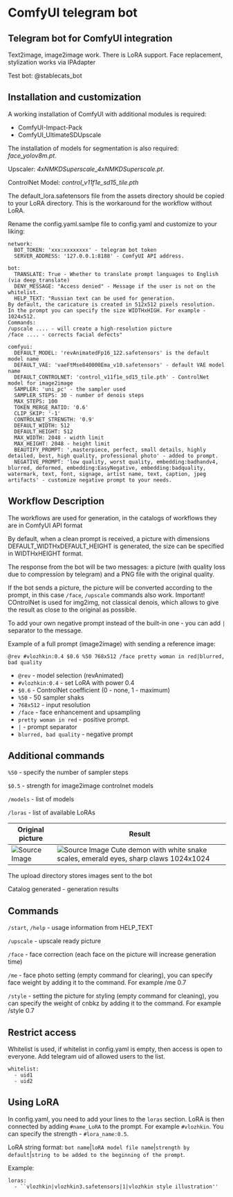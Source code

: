 # ComfyUI telegram bot

## Telegram bot for ComfyUI integration

Text2image, image2image work. There is LoRA support. Face replacement, stylization works via IPAdapter

Test bot: @stablecats_bot

## Installation and customization

A working installation of ComfyUI with additional modules is required:

- ComfyUI-Impact-Pack
- ComfyUI_UltimateSDUpscale

The installation of models for segmentation is also required: *face_yolov8m.pt*.

Upscaler: *4xNMKDSuperscale_4xNMKDSuperscale.pt*.

ControlNet Model: *control_v11f1e_sd15_tile.pth*

The default_lora.safetensors file from the assets directory should be copied to your LoRA directory. This is the workaround for the workflow without LoRA.


Rename the config.yaml.samlpe file to config.yaml and customize to your liking:
```
network:
  BOT_TOKEN: 'xxx:xxxxxxxx' - telegram bot token
  SERVER_ADDRESS: '127.0.0.1:8188' - ComfyUI API address.

bot:
  TRANSLATE: True - Whether to translate prompt languages to English (via deep_translate)
  DENY_MESSAGE: "Access denied" - Message if the user is not on the whitelist.
  HELP_TEXT: "Russian text can be used for generation.
By default, the caricature is created in 512x512 pixels resolution.
In the prompt you can specify the size WIDTHxHIGH. For example - 1024x512.
Commands:
/upscale .... - will create a high-resolution picture
/face .... - corrects facial defects"

comfyui:
  DEFAULT_MODEL: 'revAnimatedFp16_122.safetensors' is the default model name
  DEFAULT_VAE: 'vaeFtMse840000Ema_v10.safetensors' - default VAE model name
  DEFAULT_CONTROLNET: 'control_v11f1e_sd15_tile.pth' - ControlNet model for image2image
  SAMPLER: 'uni_pc' - the sampler used
  SAMPLER_STEPS: 30 - number of denois steps
  MAX_STEPS: 100
  TOKEN_MERGE_RATIO: '0.6'
  CLIP_SKIP: '-1'
  CONTROLNET_STRENGTH: '0.9'
  DEFAULT_WIDTH: 512
  DEFAULT_HEIGHT: 512
  MAX_WIDTH: 2048 - width limit     
  MAX_HEIGHT: 2048 - height limit
  BEAUTIFY_PROMPT: ',masterpiece, perfect, small details, highly detailed, best, high quality, professional photo' - added to prompt.
  NEGATIVE_PROMPT: 'low quality, worst quality, embedding:badhandv4, blurred, deformed, embedding:EasyNegative, embedding:badquality, watermark, text, font, signage, artist name, text, caption, jpeg artifacts' - customize negative prompt to your needs.
```

## Workflow Description

The workflows are used for generation, in the catalogs of workflows they are in ComfyUI API format

By default, when a clean prompt is received, a picture with dimensions DEFAULT_WIDTHxDEFAULT_HEIGHT is generated, the size can be specified in WIDTHxHEIGHT format.

The response from the bot will be two messages: a picture (with quality loss due to compression by telegram) and a PNG file with the original quality.

If the bot sends a picture, the picture will be converted according to the prompt, in this case `/face`, `/upscale` commands also work. Important! COntrolNet is used for img2img, not classical denois, which allows to give the result as close to the original as possible.

To add your own negative prompt instead of the built-in one - you can add `|` separator to the message.

Example of a full prompt (image2image) with sending a reference image:

`@rev #vlozhkin:0.4 $0.6 %50 768x512 /face pretty woman in red|blurred, bad quality`

- `@rev` - model selection (revAnimated)
- `#vlozhkin:0.4` - set LoRA with power 0.4
- `$0.6` - ControlNet coefficient (0 - none, 1 - maximum)
- `%50` - 50 sampler shaks
- `768x512` - input resolution
- `/face` - face enhancement and upsampling
- `pretty woman in red` - positive prompt.
- `|` - prompt separator
- `blurred, bad quality` - negative prompt

## Additional commands

`%50` - specify the number of sampler steps

`$0.5` - strength for image2image controlnet models

`/models` - list of models

`/loras` - list of available LoRAs



Original picture | Result
--- | ---
![Source Image](https://raw.githubusercontent.com/zlsl/comfyui_telegram_bot/main/examples/i2i_src.jpg) | ![Source Image](https://raw.githubusercontent.com/zlsl/comfyui_telegram_bot/main/examples/i2i_result.jpg) Cute demon with white snake scales, emerald eyes, sharp claws 1024x1024


The upload directory stores images sent to the bot

Catalog generated - generation results


## Commands

`/start`, `/help` - usage information from HELP_TEXT

`/upscale` - upscale ready picture

`/face` - face correction (each face on the picture will increase generation time)

`/me` - face photo setting (empty command for clearing), you can specify face weight by adding it to the command. For example /me 0.7

`/style` - setting the picture for styling (empty command for cleaning), you can specify the weight of cnbkz by adding it to the command. For example /style 0.7

## Restrict access

Whitelist is used, if whitelist in config.yaml is empty, then access is open to everyone. Add telegram uid of allowed users to the list.

```
whitelist:
  - uid1
  - uid2
```


## Using LoRA

In config.yaml, you need to add your lines to the `loras` section. LoRA is then connected by adding `#name_LoRA` to the prompt. For example `#vlozhkin`. You can specify the strength - `#lora_name:0.5`.

LoRA string format: `bot name`|`loRA model file name`|`strength by default`|`string to be added to the beginning of the prompt`.

Example:

```
loras:
  - ``vlozhkin|vlozhkin3.safetensors|1|vlozhkin style illustration''
```
